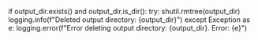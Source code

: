 if output_dir.exists() and output_dir.is_dir():
        try:
            shutil.rmtree(output_dir)
            logging.info(f"Deleted output directory: {output_dir}")
        except Exception as e:
            logging.error(f"Error deleting output directory: {output_dir}. Error: {e}")
